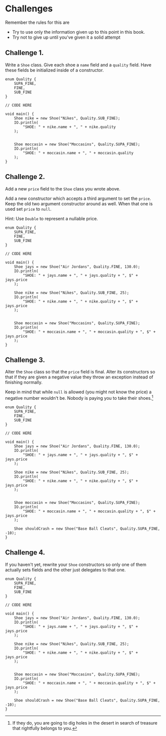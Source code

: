 # Challenges

Remember the rules for this are

- Try to use only the information given up to this point in this book.
- Try not to give up until you've given it a solid attempt

## Challenge 1.

Write a `Shoe` class. Give each shoe a `name` field and a `quality` field.
Have these fields be initialized inside of a constructor.

```java,editable
enum Quality {
    SUPA_FINE,
    FINE,
    SUB_FINE
}

// CODE HERE

void main() {
    Shoe nike = new Shoe("Nikes", Quality.SUB_FINE);
    IO.println(
        "SHOE: " + nike.name + ", " + nike.quality
    );


    Shoe moccasin = new Shoe("Moccasins", Quality.SUPA_FINE);
    IO.println(
        "SHOE: " + moccasin.name + ", " + moccasin.quality
    );
}
```

## Challenge 2.

Add a new `price` field to the `Shoe` class you wrote above.

Add a new constructor which accepts a third argument to set the `price`.
Keep the old two argument constructor around as well. When that one is
used set `price` to `null`.

Hint: Use `Double` to represent a nullable price.

```java,editable
enum Quality {
    SUPA_FINE,
    FINE,
    SUB_FINE
}

// CODE HERE

void main() {
    Shoe jays = new Shoe("Air Jordans", Quality.FINE, 130.0);
    IO.println(
        "SHOE: " + jays.name + ", " + jays.quality + ", $" + jays.price
    );

    Shoe nike = new Shoe("Nikes", Quality.SUB_FINE, 25);
    IO.println(
        "SHOE: " + nike.name + ", " + nike.quality + ", $" + jays.price
    );


    Shoe moccasin = new Shoe("Moccasins", Quality.SUPA_FINE);
    IO.println(
        "SHOE: " + moccasin.name + ", " + moccasin.quality + ", $" + jays.price
    );
}
```

## Challenge 3.

Alter the `Shoe` class so that the `price` field is final.
Alter its constructors so that if they are given a negative
value they throw an exception instead of finishing normally.

Keep in mind that while `null` is allowed (you might not know the price)
a negative number wouldn't be. Nobody is paying you to take their shoes.[^holes]

```java,editable
enum Quality {
    SUPA_FINE,
    FINE,
    SUB_FINE
}

// CODE HERE

void main() {
    Shoe jays = new Shoe("Air Jordans", Quality.FINE, 130.0);
    IO.println(
        "SHOE: " + jays.name + ", " + jays.quality + ", $" + jays.price
    );

    Shoe nike = new Shoe("Nikes", Quality.SUB_FINE, 25);
    IO.println(
        "SHOE: " + nike.name + ", " + nike.quality + ", $" + jays.price
    );


    Shoe moccasin = new Shoe("Moccasins", Quality.SUPA_FINE);
    IO.println(
        "SHOE: " + moccasin.name + ", " + moccasin.quality + ", $" + jays.price
    );

    Shoe shouldCrash = new Shoe("Base Ball Cleats", Quality.SUPA_FINE, -10);
}
```

[^holes]: If they do, you are going to dig holes in the desert in search of treasure that rightfully belongs
to you.

## Challenge 4.

If you haven't yet, rewrite your `Shoe` constructors so only one of them actually sets fields
and the other just delegates to that one.

```java,editable
enum Quality {
    SUPA_FINE,
    FINE,
    SUB_FINE
}

// CODE HERE

void main() {
    Shoe jays = new Shoe("Air Jordans", Quality.FINE, 130.0);
    IO.println(
        "SHOE: " + jays.name + ", " + jays.quality + ", $" + jays.price
    );

    Shoe nike = new Shoe("Nikes", Quality.SUB_FINE, 25);
    IO.println(
        "SHOE: " + nike.name + ", " + nike.quality + ", $" + jays.price
    );


    Shoe moccasin = new Shoe("Moccasins", Quality.SUPA_FINE);
    IO.println(
        "SHOE: " + moccasin.name + ", " + moccasin.quality + ", $" + jays.price
    );

    Shoe shouldCrash = new Shoe("Base Ball Cleats", Quality.SUPA_FINE, -10);
}
```